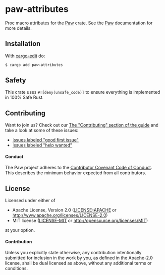 # paw-attributes
Proc macro attributes for the [Paw](https://github.com/rust-cli/paw) crate. See the
[Paw](https://docs.rs/paw) documentation for more details.

## Installation
With [cargo-edit](https://crates.io/crates/cargo-edit) do:
```sh
$ cargo add paw-attributes
```

## Safety
This crate uses ``#![deny(unsafe_code)]`` to ensure everything is implemented in 100% Safe Rust.

## Contributing
Want to join us? Check out our [The "Contributing" section of the
guide][contributing] and take a look at some of these issues:

- [Issues labeled "good first issue"][good-first-issue]
- [Issues labeled "help wanted"][help-wanted]

#### Conduct

The Paw project adheres to the [Contributor Covenant Code of
Conduct](https://github.com/rust-cli/paw/blob/master/.github/CODE_OF_CONDUCT.md).  This
describes the minimum behavior expected from all contributors.

## License
Licensed under either of

 * Apache License, Version 2.0 ([LICENSE-APACHE](../LICENSE-APACHE) or http://www.apache.org/licenses/LICENSE-2.0)
 * MIT license ([LICENSE-MIT](../LICENSE-MIT) or http://opensource.org/licenses/MIT)

at your option.

#### Contribution

Unless you explicitly state otherwise, any contribution intentionally submitted
for inclusion in the work by you, as defined in the Apache-2.0 license, shall be
dual licensed as above, without any additional terms or conditions.

[releases]: https://github.com/rust-cli/paw/releases
[contributing]: https://github.com/rust-cli/paw/blob/master/.github/CONTRIBUTING.md
[good-first-issue]: https://github.com/rust-cli/paw/labels/good%20first%20issue
[help-wanted]: https://github.com/rust-cli/paw/labels/help%20wanted
